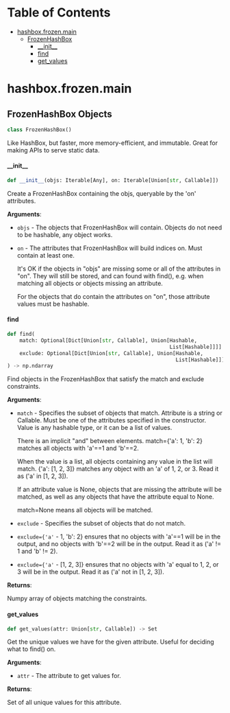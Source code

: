 # Table of Contents

* [hashbox.frozen.main](#hashbox.frozen.main)
  * [FrozenHashBox](#hashbox.frozen.main.FrozenHashBox)
    * [\_\_init\_\_](#hashbox.frozen.main.FrozenHashBox.__init__)
    * [find](#hashbox.frozen.main.FrozenHashBox.find)
    * [get\_values](#hashbox.frozen.main.FrozenHashBox.get_values)

<a id="hashbox.frozen.main"></a>

# hashbox.frozen.main

<a id="hashbox.frozen.main.FrozenHashBox"></a>

## FrozenHashBox Objects

```python
class FrozenHashBox()
```

Like HashBox, but faster, more memory-efficient, and immutable. Great for making APIs to serve static data.

<a id="hashbox.frozen.main.FrozenHashBox.__init__"></a>

#### \_\_init\_\_

```python
def __init__(objs: Iterable[Any], on: Iterable[Union[str, Callable]])
```

Create a FrozenHashBox containing the objs, queryable by the 'on' attributes.

**Arguments**:

- `objs` - The objects that FrozenHashBox will contain.
  Objects do not need to be hashable, any object works.
  
- `on` - The attributes that FrozenHashBox will build indices on.
  Must contain at least one.
  
  It's OK if the objects in "objs" are missing some or all of the attributes in "on". They will still be
  stored, and can found with find(), e.g. when matching all objects or objects missing an attribute.
  
  For the objects that do contain the attributes on "on", those attribute values must be hashable.

<a id="hashbox.frozen.main.FrozenHashBox.find"></a>

#### find

```python
def find(
    match: Optional[Dict[Union[str, Callable], Union[Hashable,
                                                     List[Hashable]]]] = None,
    exclude: Optional[Dict[Union[str, Callable], Union[Hashable,
                                                       List[Hashable]]]] = None
) -> np.ndarray
```

Find objects in the FrozenHashBox that satisfy the match and exclude constraints.

**Arguments**:

- `match` - Specifies the subset of objects that match.
  Attribute is a string or Callable. Must be one of the attributes specified in the constructor.
  Value is any hashable type, or it can be a list of values.
  
  There is an implicit "and" between elements. match={'a': 1, 'b': 2} matches all objects with 'a'==1 and 'b'==2.
  
  When the value is a list, all objects containing any value in the list will match. {'a': [1, 2, 3]} matches any object with an 'a' of 1, 2, or 3. Read it as ('a' in [1, 2, 3]).
  
  If an attribute value is None, objects that are missing the attribute will be matched, as well as
  any objects that have the attribute equal to None.
  
  match=None means all objects will be matched.
  
- `exclude` - Specifies the subset of objects that do not match.
  
- `exclude={'a'` - 1, 'b': 2} ensures that no objects with 'a'==1 will be in the output, and no
  objects with 'b'==2 will be in the output. Read it as ('a' != 1 and 'b' != 2).
  
- `exclude={'a'` - [1, 2, 3]} ensures that no objects with 'a' equal to 1, 2, or 3 will be in the output.
  Read it as ('a' not in [1, 2, 3]).
  

**Returns**:

  Numpy array of objects matching the constraints.

<a id="hashbox.frozen.main.FrozenHashBox.get_values"></a>

#### get\_values

```python
def get_values(attr: Union[str, Callable]) -> Set
```

Get the unique values we have for the given attribute. Useful for deciding what to find() on.

**Arguments**:

- `attr` - The attribute to get values for.
  

**Returns**:

  Set of all unique values for this attribute.

